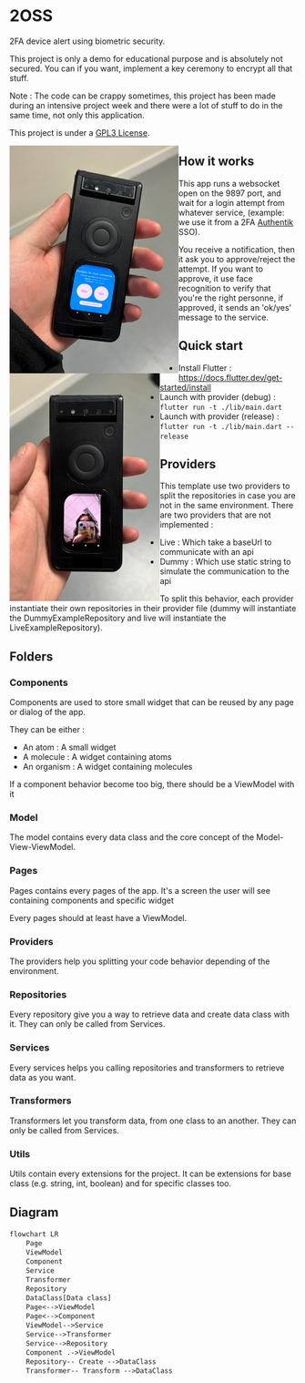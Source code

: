 # 2OSS

2FA device alert using biometric security.

This project is only a demo for educational purpose and is absolutely not secured. You can if you want, implement a key ceremony to encrypt all that stuff.

Note : The code can be crappy sometimes, this project has been made during an intensive project week and there were a lot of stuff to do in the same time, not only this application.

This project is under a [GPL3 License](LICENSE).

<div align="center">

<img align="left" alt="Device handling the app with a request" height="400px" src="docs/request.png" />
<img align="left" alt="Device handling the app with the verification" height="400px" src="docs/approve.png" />

</div>

## How it works

This app runs a websocket open on the 9897 port, and wait for a login attempt from whatever service, (example: we use it from a 2FA [Authentik](https://goauthentik.io/) SSO).

You receive a notification, then it ask you to approve/reject the attempt. If you want to approve, it use face recognition to verify that you're the right personne, if approved, it sends an 'ok/yes' message to the service.

## Quick start 

- Install Flutter : https://docs.flutter.dev/get-started/install
- Launch with provider (debug) : `flutter run -t ./lib/main.dart`
- Launch with provider (release) : `flutter run -t ./lib/main.dart --release`

## Providers

This template use two providers to split the repositories in case you are not in the same environment. There are two providers that are not implemented : 
- Live : Which take a baseUrl to communicate with an api
- Dummy : Which use static string to simulate the communication to the api

To split this behavior, each provider instantiate their own repositories in their provider file (dummy will instantiate the DummyExampleRepository and live will instantiate the LiveExampleRepository).

## Folders

### Components

Components are used to store small widget that can be reused by any page or dialog of the app.

They can be either :
- An atom : A small widget
- A molecule : A widget containing atoms
- An organism : A widget containing molecules

If a component behavior become too big, there should be a ViewModel with it

### Model

The model contains every data class and the core concept of the Model-View-ViewModel.

### Pages

Pages contains every pages of the app. It's a screen the user will see containing components and specific widget

Every pages should at least have a ViewModel.

### Providers

The providers help you splitting your code behavior depending of the environment.

### Repositories

Every repository give you a way to retrieve data and create data class with it. They can only be called from Services.

### Services

Every services helps you calling repositories and transformers to retrieve data as you want.

### Transformers 

Transformers let you transform data, from one class to an another. They can only be called from Services.

### Utils

Utils contain every extensions for the project. It can be extensions for base class (e.g. string, int, boolean) and for specific classes too.

## Diagram

```mermaid
flowchart LR
    Page
    ViewModel
    Component
    Service
    Transformer
    Repository
    DataClass[Data class]
    Page<-->ViewModel
    Page<-->Component
    ViewModel-->Service
    Service-->Transformer
    Service-->Repository
    Component .->ViewModel
    Repository-- Create -->DataClass
    Transformer-- Transform -->DataClass
```
